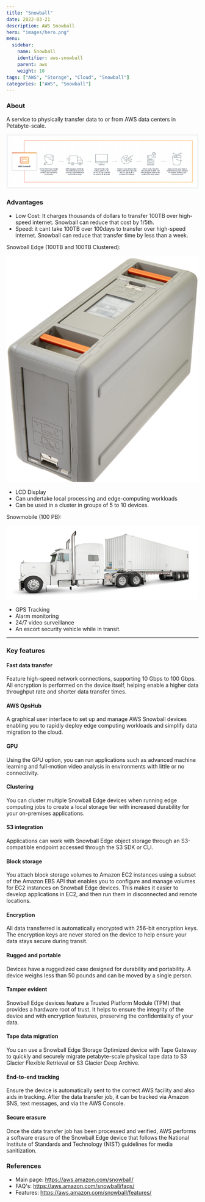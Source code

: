 ```yaml
---
title: "Snowball"
date: 2022-03-21
description: AWS Snowball
hero: "images/hero.png"
menu:
  sidebar:
    name: Snowball
    identifier: aws-snowball
    parent: aws
    weight: 10
tags: ["AWS", "Storage", "Cloud", "Snowball"]
categories: ["AWS", "Snowball"]
---
```


### About
A service to physically transfer data to or from AWS data centers in Petabyte-scale.

![how works](images/aws_snowball_image.png)

### Advantages
- Low Cost: It charges thousands of dollars to transfer 100TB over high-speed internet. Snowball can reduce that cost by 1/5th.
- Speed: it cant take 100TB over 100days to transfer over high-speed internet. Snowball can reduce that transfer time by less than a week.

Snowball Edge (100TB and 100TB Clustered):

![egde](images/snowball_edge.png)

- LCD Display
- Can undertake local processing and edge-computing workloads
- Can be used in a cluster in groups of 5 to 10 devices.

Snowmobile (100 PB):

![snowmobile](images/snowmobile.png)

- GPS Tracking
- Alarm monitoring
- 24/7 video surveillance
- An escort security vehicle while in transit.

-------

### Key features

#### Fast  data transfer

Feature high-speed network connections, supporting 10 Gbps to 100 Gbps. All encryption is performed on the device itself, helping enable a higher data throughput rate and shorter data transfer times.

#### AWS OpsHub
A graphical user interface to set up and manage AWS Snowball devices enabling you to rapidly deploy edge computing workloads and simplify data migration to the cloud.

#### GPU
Using the GPU option, you can run applications such as advanced machine learning and full-motion video analysis in environments with little or no connectivity.

#### Clustering
You can cluster multiple Snowball Edge devices when running edge computing jobs to create a local storage tier with increased durability for your on-premises applications.

#### S3 integration
Applications can work with Snowball Edge object storage through an S3-compatible endpoint accessed through the S3 SDK or CLI.

#### Block storage
You attach block storage volumes to Amazon EC2 instances using a subset of the Amazon EBS API that enables you to configure and manage volumes for EC2 instances on Snowball Edge devices. This makes it easier to develop applications in EC2, and then run them in disconnected and remote locations.

#### Encryption
All data transferred is automatically encrypted with 256-bit encryption keys. The encryption keys are never stored on the device to help ensure your data stays secure during transit.

#### Rugged and portable
Devices have a ruggedized case designed for durability and portability. A device weighs less than 50 pounds and can be moved by a single person.

#### Tamper evident
Snowball Edge devices feature a Trusted Platform Module (TPM) that provides a hardware root of trust. It helps to ensure the integrity of the device and with encryption features, preserving the confidentiality of your data.

#### Tape data migration
You can use a Snowball Edge Storage Optimized device with Tape Gateway to quickly and securely migrate petabyte-scale physical tape data to S3 Glacier Flexible Retrieval or S3 Glacier Deep Archive.

#### End-to-end tracking
Ensure the device is automatically sent to the correct AWS facility and also aids in tracking. After the data transfer job, it can be tracked via Amazon SNS, text messages, and via the AWS Console.

#### Secure erasure
Once the data transfer job has been processed and verified, AWS performs a software erasure of the Snowball Edge device that follows the National Institute of Standards and Technology (NIST) guidelines for media sanitization.

### References
- Main page: https://aws.amazon.com/snowball/
- FAQ's: https://aws.amazon.com/snowball/faqs/
- Features: https://aws.amazon.com/snowball/features/
